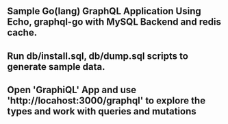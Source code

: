 ## Sample Go(lang) GraphQL Application Using Echo, graphql-go with MySQL Backend and redis cache.

## Run db/install.sql, db/dump.sql scripts to generate sample data.

## Open 'GraphiQL' App and use 'http://locahost:3000/graphql' to explore the types and work with queries and mutations


